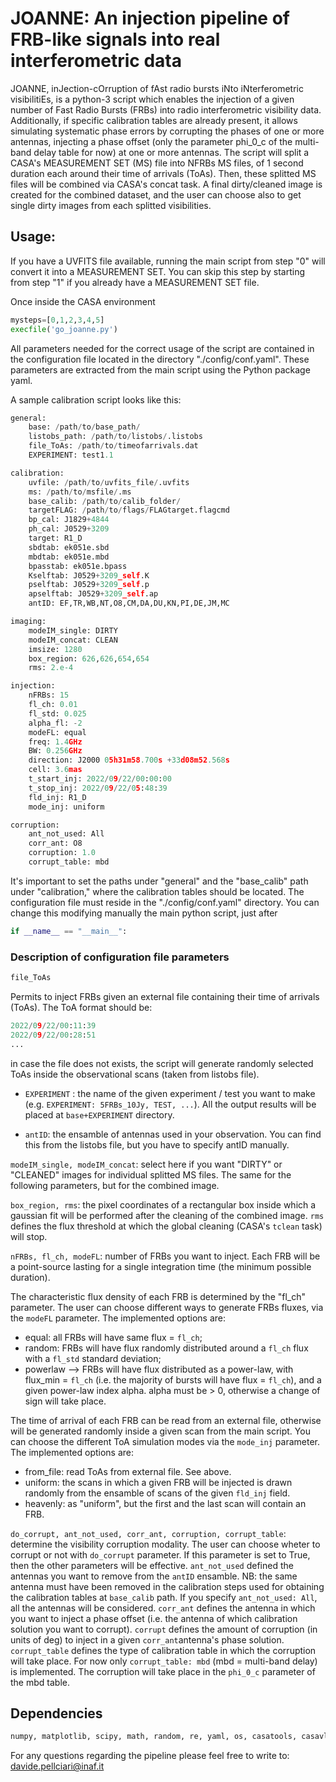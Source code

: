 # JOANNE: An injection pipeline of FRB-like signals into real interferometric data

JOANNE,  inJection-cOrruption of fAst radio bursts iNto iNterferometric visibilitiEs, is a python-3 script which enables the injection of a given number of Fast Radio Bursts (FRBs) into radio interferometric visibility data.
Additionally, if specific calibration tables are already present, it allows simulating systematic phase errors by corrupting the phases of one or more antennas,
injecting a phase offset (only the parameter phi_0_c of the multi-band delay table for now) at one or more antennas. The script will split a CASA's MEASUREMENT SET (MS)
file into NFRBs MS files, of 1 second duration each around their time of arrivals (ToAs). Then, these splitted MS files will be combined via CASA's concat task.
A final dirty/cleaned image is created for the combined dataset, and the user can choose also to get single dirty images from each splitted visibilities.

## Usage:
If you have a UVFITS file available, running the main script from step "0" will convert it into a MEASUREMENT SET.
You can skip this step by starting from step "1" if you already have a MEASUREMENT SET file.

Once inside the CASA environment

```python
mysteps=[0,1,2,3,4,5]
execfile('go_joanne.py')
```

All parameters needed for the correct usage of the script are contained in the configuration file located in the directory "./config/conf.yaml".
These parameters are extracted from the main script using the Python package yaml.

A sample calibration script looks like this:

```python
general:
    base: /path/to/base_path/
    listobs_path: /path/to/listobs/.listobs
    file_ToAs: /path/to/timeofarrivals.dat
    EXPERIMENT: test1.1

calibration:
    uvfile: /path/to/uvfits_file/.uvfits
    ms: /path/to/msfile/.ms
    base_calib: /path/to/calib_folder/
    targetFLAG: /path/to/flags/FLAGtarget.flagcmd
    bp_cal: J1829+4844
    ph_cal: J0529+3209
    target: R1_D
    sbdtab: ek051e.sbd
    mbdtab: ek051e.mbd
    bpasstab: ek051e.bpass
    Kselftab: J0529+3209_self.K
    pselftab: J0529+3209_self.p
    apselftab: J0529+3209_self.ap
    antID: EF,TR,WB,NT,O8,CM,DA,DU,KN,PI,DE,JM,MC

imaging:
    modeIM_single: DIRTY
    modeIM_concat: CLEAN
    imsize: 1280
    box_region: 626,626,654,654
    rms: 2.e-4

injection:
    nFRBs: 15
    fl_ch: 0.01
    fl_std: 0.025
    alpha_fl: -2
    modeFL: equal
    freq: 1.4GHz
    BW: 0.256GHz
    direction: J2000 05h31m58.700s +33d08m52.568s
    cell: 3.6mas
    t_start_inj: 2022/09/22/00:00:00
    t_stop_inj: 2022/09/22/05:48:39
    fld_inj: R1_D
    mode_inj: uniform

corruption:
    ant_not_used: All
    corr_ant: O8
    corruption: 1.0
    corrupt_table: mbd
```

It's important to set the paths under "general" and the "base_calib" path under "calibration," where the calibration tables should be located.
The configuration file must reside in the "./config/conf.yaml" directory. You can change this modifying manually the main python script, just after

```python
if __name__ == "__main__":
```

### Description of configuration file parameters

```python
file_ToAs
```
Permits to inject FRBs given an external file containing their time of arrivals (ToAs). The ToA format should be:
```python
2022/09/22/00:11:39
2022/09/22/00:28:51
...
```
in case the file does not exists, the script will generate randomly selected ToAs inside the observational scans (taken from listobs file).

- ```EXPERIMENT``` : the name of the given experiment / test you want to make (e.g. ```EXPERIMENT: 5FRBs_10Jy, TEST, ...```). All the output results will
be placed at ```base+EXPERIMENT``` directory.

- ```antID```: the ensamble of antennas used in your observation. You can find this from the listobs file, but you have to specify antID manually.

```modeIM_single, modeIM_concat```: select here if you want "DIRTY" or "CLEANED" images for individual splitted MS files. The same for the following parameters, but for the combined image.

```box_region, rms```: the pixel coordinates of a rectangular box inside which a gaussian fit will be performed after the cleaning of the combined image. ```rms``` defines
the flux threshold at which the global cleaning (CASA's ```tclean``` task) will stop.

```nFRBs, fl_ch, modeFL```: number of FRBs you want to inject. Each FRB will be a point-source lasting for a single integration time (the minimum possible duration).

The characteristic flux density of each FRB is determined by the "fl_ch" parameter. The user can choose different ways to generate FRBs fluxes, via the ```modeFL```
parameter. The implemented options are:

- equal: all FRBs will have same flux = ```fl_ch```;
- random: FRBs will have flux randomly distributed around a ```fl_ch``` flux with a ```fl_std``` standard deviation;
- powerlaw --> FRBs will have flux distributed as a power-law, with flux_min = ```fl_ch``` (i.e. the majority of bursts will have flux = ```fl_ch```), and a given
power-law index alpha. alpha must be > 0, otherwise a change of sign will take place.

The time of arrival of each FRB can be read from an external file, otherwise will be generated randomly inside a given scan from the main script.
You can choose the different ToA simulation modes via the ```mode_inj``` parameter. The implemented options are:
- from_file: read ToAs from external file. See above.
- uniform: the scans in which a given FRB will be injected is drawn randomly from the ensamble of scans of the given ```fld_inj``` field.
- heavenly: as "uniform", but the first and the last scan will contain an FRB.

```do_corrupt, ant_not_used, corr_ant, corruption, corrupt_table```: determine the visibility corruption modality. The user can choose wheter
to corrupt or not with ```do_corrupt``` parameter. If this parameter is set to True, then the other parameters will be effective. ```ant_not_used``` defined the antennas you want to
remove from the ```antID``` ensamble. NB: the same antenna must have been removed in the calibration steps used for obtaining the calibration
tables at ```base_calib``` path. If you specify ```ant_not_used: All```, all the antennas will be considered. 
```corr_ant``` defines the antenna in which you want to inject a phase offset (i.e. the antenna of which calibration solution you want to corrupt).
```corrupt``` defines the amount of corruption (in units of deg) to inject in a given ```corr_ant```antenna's phase solution.
```corrupt_table``` defines the type of calibration table in which the corruption will take place. For now only ```corrupt_table: mbd``` (mbd = multi-band delay) is implemented.
The corruption will take place in the ```phi_0_c``` parameter of the mbd table.

## Dependencies

```python
numpy, matplotlib, scipy, math, random, re, yaml, os, casatools, casavlbitools, datetime, 
```

For any questions regarding the pipeline please feel free to write to:
davide.pellciari@inaf.it
